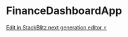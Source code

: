 # FinanceDashboardApp

[Edit in StackBlitz next generation editor ⚡️](https://stackblitz.com/~/github.com/interfluve-wav/FinanceDashboardApp)